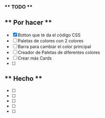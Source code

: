### ** TODO **

## ** Por hacer **

- [x] Botton que te da el código CSS
- [ ] Paletas de colores con 2 colores
- [ ] Barra para cambiar el color principal
- [ ] Creador de Paletas de diferentes colores
- [ ] Crear más Cards
- [ ]

## ** Hecho **

- [ ]
- [ ]
- [ ]
- [ ]
- [ ]
